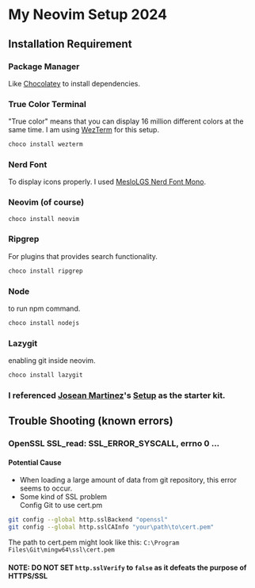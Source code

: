 # My Neovim Setup 2024

## Installation Requirement

### Package Manager

Like [Chocolatey](https://chocolatey.org/) to install dependencies.

### True Color Terminal

"True color" means that you can display 16 million different colors at the same time.
I am using [WezTerm](https://wezfurlong.org/wezterm/index.html) for this setup.

```bash
choco install wezterm

```

### Nerd Font

To display icons properly.
I used [MesloLGS Nerd Font Mono](https://www.nerdfonts.com/font-downloads).

### Neovim (of course)

```bash
choco install neovim
```

### Ripgrep

For plugins that provides search functionality.

```bash
choco install ripgrep
```

### Node

to run npm command.

```bash
choco install nodejs
```

### Lazygit
enabling git inside neovim.
```bash
choco install lazygit
```

### I referenced [Josean Martinez](https://www.josean.com/)'s [Setup](https://www.josean.com/posts/how-to-setup-neovim-2024) as the starter kit.
## Trouble Shooting (known errors)
### OpenSSL SSL_read: SSL_ERROR_SYSCALL, errno 0 ...
#### Potential Cause
- When loading a large amount of data from git repository, this error seems to occur.
- Some kind of SSL problem \
Config Git to use cert.pm
```bash
git config --global http.sslBackend "openssl"
git config --global http.sslCAInfo "your\path\to\cert.pem"
```
The path to cert.pem might look like this: `C:\Program Files\Git\mingw64\ssl\cert.pem`
#### NOTE: DO NOT SET `http.sslVerify` to `false` as it defeats the purpose of HTTPS/SSL
